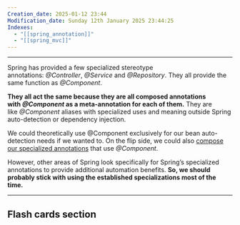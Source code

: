 ```yaml
---
Creation_date: 2025-01-12 23:44
Modification_date: Sunday 12th January 2025 23:44:25
Indexes:
  - "[[spring_annotation]]"
  - "[[spring_mvc]]"
---
```


----

Spring has provided a few specialized stereotype annotations: _@Controller_, _@Service_ and _@Repository_. They all provide the same function as _@Component_.

**They all act the same because they are all composed annotations with _@Component_ as a meta-annotation for each of them.** They are like _@Component_ aliases with specialized uses and meaning outside Spring auto-detection or dependency injection.

We could theoretically use @Component exclusively for our bean auto-detection needs if we wanted to. On the flip side, we could also [compose our specialized annotations](https://www.baeldung.com/java-custom-annotation) that use _@Component_.

However, other areas of Spring look specifically for Spring’s specialized annotations to provide additional automation benefits. **So, we should probably stick with using the established specializations most of the time.**



















---
## Flash cards section

